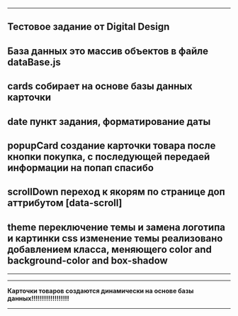 --------------------------------------------------------------------------------------------
Тестовое задание от Digital Design
--------------------------------------------------------------------------------------------
База данных это массив объектов в файле dataBase.js
--------------------------------------------------------------------------------------------
cards собирает на основе базы данных карточки
--------------------------------------------------------------------------------------------
date пункт задания, форматирование даты
--------------------------------------------------------------------------------------------
popupCard создание карточки товара после кнопки покупка, с последующей передаей информации на попап спасибо
--------------------------------------------------------------------------------------------
scrollDown переход к якорям по странице доп аттрибутом [data-scroll]
--------------------------------------------------------------------------------------------
theme переключение темы и замена логотипа и картинки
css изменение темы реализовано добавлением класса, меняющего color and background-color and box-shadow
--------------------------------------------------------------------------------------------




--------------------------------------------------------------------------------------------

--------------------------------------------------------------------------------------------
**Карточки товаров создаются динамически на основе базы данных!!!!!!!!!!!!!!!!!!**

--------------------------------------------------------------------------------------------